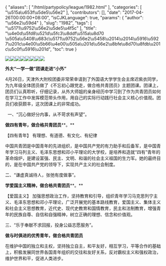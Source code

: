 {
    "aliases": [
        "/html/partypolicy/league/1982.html"
    ],
    "categories": [
        "\u515a\u653f\u5de5\u56e2"
    ],
    "contributors": [],
    "date": "2017-04-26T00:00:00+08:00",
    "isCJKLanguage": true,
    "params": {
        "author": "\u56e2\u59d4"
    },
    "slug": "1982",
    "tags": [
        "\u5171\u9752\u56e2\u5de5\u4f5c"
    ],
    "title": "\u4e0d\u5fd8\u521d\u5fc3\u8ddf\u515a\u8d70  \u505a\u5408\u683c\u5171\u9752\u56e2\u5458\u2014\u2014\u5916\u5927\u201c\u4e00\u5b66\u4e00\u505a\u201d\u56e2\u8bfe\u8d70\u8fdb\u201c\u5c0f\u5916\u201d",
    "toc": true
}

![](https://cdn.tfls.online/mirror/full/32b24ed5399717341f5cbe8765fd72d5d857b018.jpg)![](https://cdn.tfls.online/mirror/full/bfd48cd914e80a0b8b96f6a31d1be5b3b8a7665e.jpg)![](https://cdn.tfls.online/mirror/full/998efb9f957bffb4eeff28e4171452d88258968e.jpg)![](https://cdn.tfls.online/mirror/full/90a757747906ca95a9cd8c3d457e5ccf4e40836b.jpg)![](https://cdn.tfls.online/mirror/full/f3c1c981ae65989bffce0e0a780a39f1e3b21e09.jpg)![](https://cdn.tfls.online/mirror/full/f472c818173f3bc2bf58740d56673705256e97ff.jpg)![](https://cdn.tfls.online/mirror/full/6967ebd57051e71ab7a83fea470aaf46e2c07191.jpg)![](https://cdn.tfls.online/mirror/full/85dbdb9731a90b3fd75629dceb69384300f033b7.jpg)




  





**外大“****一学一做****”团课****走进****“小外”**









4月26日，天津外大附校团委非常荣幸请到了外国语大学学生会主席迟紫衣同学，为九年级全体团员做了《不忘初心跟党走，做合格共青团员》主题团课。团课上，团员们认真聆听，仔细记录，从外大师姐的亲身经历中学习到了作为共青团员如何在学习工作中发挥模范带头作用，用自己的实际行动践行社会主义核心价值观。团员们收获颇丰，这次团课上的非常成功。




  一、“沉心做好分内事，从不苛求有声望”。




**做四有青年，做合格共青团员****。**




【四有青年】 有理想、有道德、有文化、有纪律




中国共青团是中国青年的先进组织，是中国共产党的有力助手和后备军，是中国青年学习马列主义、毛泽东思想和邓小平理论的大学校，是培养和造就“四有”青年的革命熔炉，是建设富强、民主、文明、和谐的社会主义祖国的生力军。她的最终目的，是在中国共产党的领导下，实现共产主义的社会制度。




二、“谦虚真诚待人，张弛有度做事”。




**学爱国主义精神，做合格共青团员****。**




【爱国主义】 加强思想政治工作，坚持教育和引导，组织青年学习马克思列宁主义、毛泽东思想和邓小平理论，广泛开展党的基本路线教育，爱国主义、集体主义和社会主义思想教育，近代史、现代史教育和国情教育，民主和法制教育，增强青年的民族自尊、自信和自强精神，树立正确的理想、信念和价值观。




三、“乐于奉献不求回报，投身公益志愿服务”。




**做与时俱进的优秀青年，做合格共青团员**




在维护中国的独立和主权，坚持独立自主，和平友好，相互学习，平等合作的基础上，积极发展同世界各国青年组织的交往和友好关系，反对霸权主义和强权政治，维护世界和平，促进人类进步。









  



